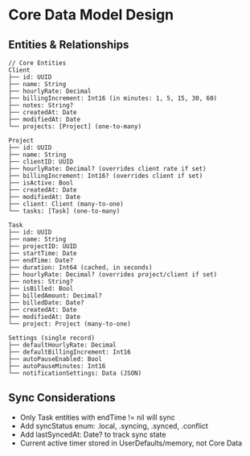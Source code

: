 # Core Data Model Design
## Entities & Relationships

```text
// Core Entities
Client
├── id: UUID
├── name: String
├── hourlyRate: Decimal
├── billingIncrement: Int16 (in minutes: 1, 5, 15, 30, 60)
├── notes: String?
├── createdAt: Date
├── modifiedAt: Date
└── projects: [Project] (one-to-many)

Project
├── id: UUID
├── name: String
├── clientID: UUID
├── hourlyRate: Decimal? (overrides client rate if set)
├── billingIncrement: Int16? (overrides client if set)
├── isActive: Bool
├── createdAt: Date
├── modifiedAt: Date
├── client: Client (many-to-one)
└── tasks: [Task] (one-to-many)

Task
├── id: UUID
├── name: String
├── projectID: UUID
├── startTime: Date
├── endTime: Date?
├── duration: Int64 (cached, in seconds)
├── hourlyRate: Decimal? (overrides project/client if set)
├── notes: String?
├── isBilled: Bool
├── billedAmount: Decimal?
├── billedDate: Date?
├── createdAt: Date
├── modifiedAt: Date
└── project: Project (many-to-one)

Settings (single record)
├── defaultHourlyRate: Decimal
├── defaultBillingIncrement: Int16
├── autoPauseEnabled: Bool
├── autoPauseMinutes: Int16
└── notificationSettings: Data (JSON)
```

## Sync Considerations

- Only Task entities with endTime != nil will sync
- Add syncStatus enum: .local, .syncing, .synced, .conflict
- Add lastSyncedAt: Date? to track sync state
- Current active timer stored in UserDefaults/memory, not Core Data
